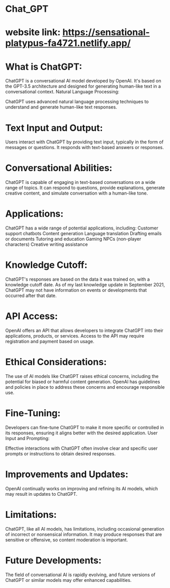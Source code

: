 # Chat_GPT
# website link: https://sensational-platypus-fa4721.netlify.app/


# What is ChatGPT:

ChatGPT is a conversational AI model developed by OpenAI.
It's based on the GPT-3.5 architecture and designed for generating human-like text in a conversational context.
Natural Language Processing:

ChatGPT uses advanced natural language processing techniques to understand and generate human-like text responses.
# Text Input and Output:

Users interact with ChatGPT by providing text input, typically in the form of messages or questions.
It responds with text-based answers or responses.
# Conversational Abilities:

ChatGPT is capable of engaging in text-based conversations on a wide range of topics.
It can respond to questions, provide explanations, generate creative content, and simulate conversation with a human-like tone.
# Applications:

ChatGPT has a wide range of potential applications, including:
Customer support chatbots
Content generation
Language translation
Drafting emails or documents
Tutoring and education
Gaming NPCs (non-player characters)
Creative writing assistance
# Knowledge Cutoff:

ChatGPT's responses are based on the data it was trained on, with a knowledge cutoff date. As of my last knowledge update in September 2021, ChatGPT may not have information on events or developments that occurred after that date.
# API Access:

OpenAI offers an API that allows developers to integrate ChatGPT into their applications, products, or services.
Access to the API may require registration and payment based on usage.
# Ethical Considerations:

The use of AI models like ChatGPT raises ethical concerns, including the potential for biased or harmful content generation.
OpenAI has guidelines and policies in place to address these concerns and encourage responsible use.
# Fine-Tuning:

Developers can fine-tune ChatGPT to make it more specific or controlled in its responses, ensuring it aligns better with the desired application.
User Input and Prompting:

Effective interactions with ChatGPT often involve clear and specific user prompts or instructions to obtain desired responses.
# Improvements and Updates:

OpenAI continually works on improving and refining its AI models, which may result in updates to ChatGPT.
# Limitations:

ChatGPT, like all AI models, has limitations, including occasional generation of incorrect or nonsensical information.
It may produce responses that are sensitive or offensive, so content moderation is important.
# Future Developments:

The field of conversational AI is rapidly evolving, and future versions of ChatGPT or similar models may offer enhanced capabilities.
